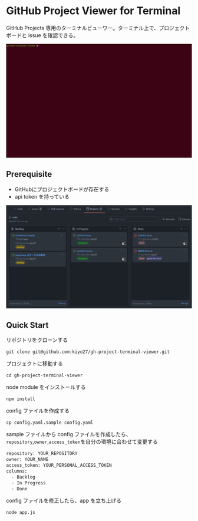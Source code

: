 # GitHub Project Viewer for Terminal

GitHub Projects 専用のターミナルビューワー。ターミナル上で、プロジェクトボードと issue を確認できる。

![term](img/terminal.gif)

## Prerequisite

- GitHubにプロジェクトボードが存在する
- api token を持っている

![project](img/project.png)

## Quick Start

リポジトリをクローンする

```
git clone git@github.com:kiyo27/gh-project-terminal-viewer.git
```

プロジェクトに移動する

```
cd gh-project-terminal-viewer
```

node module をインストールする

```
npm install
```

config ファイルを作成する

```
cp config.yaml.sample config.yaml
```

sample ファイルから config ファイルを作成したら、``repository``,``owner``,``access_token``を自分の環境に合わせて変更する

```
repository: YOUR_REPOSITORY
owner: YOUR_NAME
access_token: YOUR_PERSONAL_ACCESS_TOKEN
columns:
  - Backlog
  - In Progress
  - Done
```

config ファイルを修正したら、app を立ち上げる

```
node app.js
```
